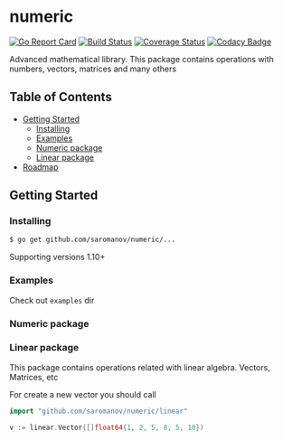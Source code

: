 # numeric
[![Go Report Card](https://goreportcard.com/badge/github.com/saromanov/numeric)](https://goreportcard.com/report/github.com/saromanov/numeric)
[![Build Status](https://travis-ci.org/saromanov/numeric.svg?branch=master)](https://travis-ci.org/saromanov/numeric)
[![Coverage Status](https://coveralls.io/repos/github/saromanov/numeric/badge.svg?branch=master)](https://coveralls.io/github/saromanov/numeric?branch=master)
[![Codacy Badge](https://api.codacy.com/project/badge/Grade/bb168cb23de449aea9a96d539710d1e6)](https://www.codacy.com/app/saromanov/numeric?utm_source=github.com&amp;utm_medium=referral&amp;utm_content=saromanov/numeric&amp;utm_campaign=Badge_Grade)

Advanced mathematical library. This package contains operations with numbers, vectors, matrices and many others

## Table of Contents
* [Getting Started](#getting-started)
    + [Installing](#installing)
    + [Examples](#examples)
    + [Numeric package](#numeric-package)
    + [Linear package](#linear-package)
* [Roadmap](#roadmap)

## Getting Started

### Installing

```sh
$ go get github.com/saromanov/numeric/...
```

Supporting versions 1.10+

### Examples
Check out `examples` dir

### Numeric package

### Linear package
This package contains operations related with linear algebra. Vectors, Matrices, etc

For create a new vector you should call
```go
import "github.com/saromanov/numeric/linear"

v := linear.Vector([]float64{1, 2, 5, 8, 5, 10})
```
